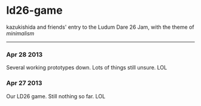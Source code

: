 # ld26-game
kazukishida and friends' entry to the Ludum Dare 26 Jam, with the theme of _minimalism_

<hr/>

### Apr 28 2013
Several working prototypes down. Lots of things still unsure. LOL

### Apr 27 2013
Our LD26 game. Still nothing so far. LOL
